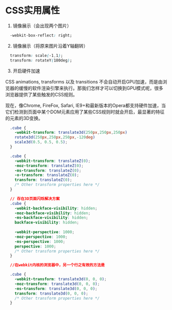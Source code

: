 # CSS实用属性

1. 镜像展示（会出现两个图片）

```css
  -webkit-box-reflect: right;
```

2. 镜像展示（将原来图片沿着Y轴翻转）

```css
  transform: scale(-1,1);
  transform: rotateY(180deg);
```

3. 开启硬件加速

CSS animations, transforms 以及 transitions 不会自动开启GPU加速，而是由浏览器的缓慢的软件渲染引擎来执行。那我们怎样才可以切换到GPU模式呢，很多浏览器提供了某些触发的CSS规则。

现在，像Chrome, FireFox, Safari, IE9+和最新版本的Opera都支持硬件加速，当它们检测到页面中某个DOM元素应用了某些CSS规则时就会开启，最显著的特征的元素的3D变换。

```css
  .cube {
    -webkit-transform: translate3d(250px,250px,250px)
    rotate3d(250px,250px,250px,-120deg)
    scale3d(0.5, 0.5, 0.5);
  }

  .cube {
    -webkit-transform: translateZ(0);
    -moz-transform: translateZ(0);
    -ms-transform: translateZ(0);
    -o-transform: translateZ(0);
    transform: translateZ(0);
    /* Other transform properties here */
  }

  // 存在3D页面闪烁解决方案
  .cube {
    -webkit-backface-visibility: hidden;
    -moz-backface-visibility: hidden;
    -ms-backface-visibility: hidden;
    backface-visibility: hidden;
  
    -webkit-perspective: 1000;
    -moz-perspective: 1000;
    -ms-perspective: 1000;
    perspective: 1000;
    /* Other transform properties here */
  }

  //在webkit内核的浏览器中，另一个行之有效的方法是

  .cube {
    -webkit-transform: translate3d(0, 0, 0);
    -moz-transform: translate3d(0, 0, 0);
    -ms-transform: translate3d(0, 0, 0);
    transform: translate3d(0, 0, 0);
    /* Other transform properties here */
  }

```